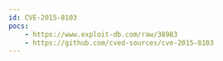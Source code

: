 ```yaml
---
id: CVE-2015-8103
pocs:
    - https://www.exploit-db.com/raw/38983
    - https://github.com/cved-sources/cve-2015-8103
---
```

